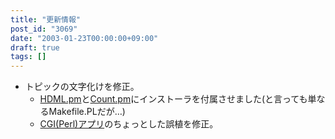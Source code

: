```yaml
---
title: "更新情報"
post_id: "3069"
date: "2003-01-23T00:00:00+09:00"
draft: true
tags: []
---
```



* トピックの文字化けを修正。
  * [HDML.pm](/hdml)と[Count.pm](/count)にインストーラを付属させました(と言っても単なるMakefile.PLだが…)
  * [CGI(Perl)アプリ](/category/products/apps)のちょっとした誤植を修正。
